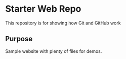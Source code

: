# Starter Web Repo

This repository is for showing how Git and GitHub work


## Purpose

Sample website with plenty of files for demos.